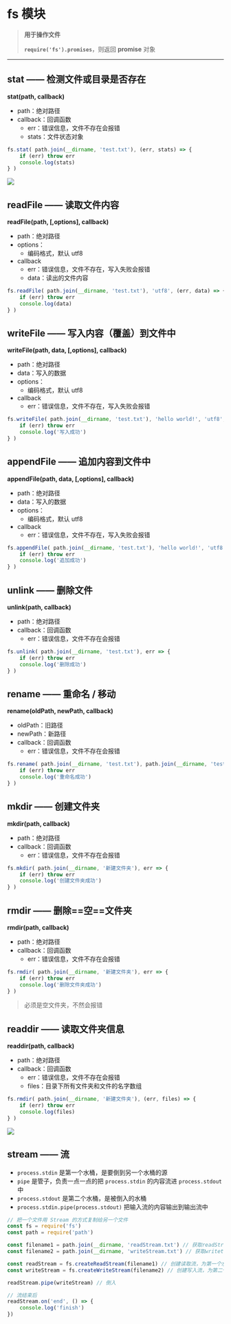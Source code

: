 ﻿# fs 模块

> **用于操作文件**
>
> **`require('fs').promises`**，则返回 **promise** 对象

****

## stat —— 检测文件或目录是否存在

**stat(path, callback)**

- path：绝对路径
- callback：回调函数
  - err：错误信息，文件不存在会报错
  - stats：文件状态对象

```js
fs.stat( path.join(__dirname, 'test.txt'), (err, stats) => {
    if (err) throw err
    console.log(stats)
} )
```

![](https://cdn.jsdelivr.net/gh/kingmusi/blogImages/img/20201219195857.png)

## readFile —— 读取文件内容

**readFile(path, [,options], callback)**

- path：绝对路径
- options：
  - 编码格式，默认 utf8
- callback
  - err：错误信息，文件不存在，写入失败会报错
  - data：读出的文件内容

```js
fs.readFile( path.join(__dirname, 'test.txt'), 'utf8', (err, data) => {
	if (err) throw err
    console.log(data)
} )
```

## writeFile —— 写入内容（覆盖）到文件中

**writeFile(path, data, [,options], callback)**

- path：绝对路径
- data：写入的数据
- options：
  - 编码格式，默认 utf8
- callback
  - err：错误信息，文件不存在，写入失败会报错

```js
fs.writeFile( path.join(__dirname, 'test.txt'), 'hello world!', 'utf8', err => {
	if (err) throw err
    console.log('写入成功')
} )
```

## appendFile —— 追加内容到文件中

**appendFile(path, data, [,options], callback)**

- path：绝对路径
- data：写入的数据
- options：
  - 编码格式，默认 utf8
- callback
  - err：错误信息，文件不存在，写入失败会报错

```js
fs.appendFile( path.join(__dirname, 'test.txt'), 'hello world!', 'utf8', err => {
	if (err) throw err
    console.log('追加成功')
} )
```

## unlink —— 删除文件

**unlink(path, callback)**

- path：绝对路径
- callback：回调函数
  - err：错误信息，文件不存在会报错

```js
fs.unlink( path.join(__dirname, 'test.txt'), err => {
    if (err) throw err
    console.log('删除成功')
} )
```

## rename —— 重命名 / 移动

**rename(oldPath, newPath, callback)**

- oldPath：旧路径
- newPath：新路径
- callback：回调函数
  - err：错误信息，文件不存在会报错

```js
fs.rename( path.join(__dirname, 'test.txt'), path.join(__dirname, 'test2.txt') err => {
    if (err) throw err
    console.log('重命名成功')
} )
```

## mkdir —— 创建文件夹

**mkdir(path, callback)**

- path：绝对路径
- callback：回调函数
  - err：错误信息，文件不存在会报错

```js
fs.mkdir( path.join(__dirname, '新建文件夹'), err => {
    if (err) throw err
    console.log('创建文件夹成功')
} )
```

## rmdir —— 删除==空==文件夹

**rmdir(path, callback)**

- path：绝对路径
- callback：回调函数
  - err：错误信息，文件不存在会报错

```js
fs.rmdir( path.join(__dirname, '新建文件夹'), err => {
    if (err) throw err
    console.log('删除文件夹成功')
} )
```

> 必须是空文件夹，不然会报错

## readdir —— 读取文件夹信息

**readdir(path, callback)**

- path：绝对路径
- callback：回调函数
  - err：错误信息，文件不存在会报错
  - files：目录下所有文件夹和文件的名字数组

```js
fs.rmdir( path.join(__dirname, '新建文件夹'), (err, files) => {
    if (err) throw err
    console.log(files)
} )
```

![](https://cdn.jsdelivr.net/gh/kingmusi/blogImages/img/20201219201912.png)

## stream —— 流

- `process.stdin` 是第一个水桶，是要倒到另一个水桶的源
- `pipe` 是管子，负责一点一点的把 `process.stdin` 的内容流进 `process.stdout` 中
- `process.stdout` 是第二个水桶，是被倒入的水桶
- `process.stdin.pipe(process.stdout)`  把输入流的内容输出到输出流中

```js
// 把一个文件用 Stream 的方式复制给另一个文件
const fs = require('fs')
const path = require('path')

const filename1 = path.join(__dirname, 'readStream.txt') // 获取readStream.txt 的文件路径
const filename2 = path.join(__dirname, 'writeStream.txt') // 获取writetream.txt 的文件路径

const readStream = fs.createReadStream(filename1) // 创建读取流，为第一个水桶，即源
const writeStream = fs.createWriteStream(filename2) // 创建写入流，为第二个水桶，即被倒入的桶

readStream.pipe(writeStream) // 倒入

// 流结束后
readStream.on('end', () => { 
    console.log('finish')
})
```

